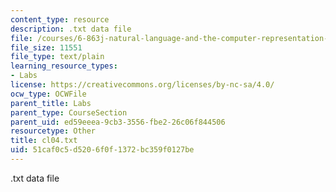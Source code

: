 ```yaml
---
content_type: resource
description: .txt data file
file: /courses/6-863j-natural-language-and-the-computer-representation-of-knowledge-spring-2003/51caf0c5d5206f0f1372bc359f0127be_cl04.txt
file_size: 11551
file_type: text/plain
learning_resource_types:
- Labs
license: https://creativecommons.org/licenses/by-nc-sa/4.0/
ocw_type: OCWFile
parent_title: Labs
parent_type: CourseSection
parent_uid: ed59eeea-9cb3-3556-fbe2-26c06f844506
resourcetype: Other
title: cl04.txt
uid: 51caf0c5-d520-6f0f-1372-bc359f0127be
---
```

.txt data file